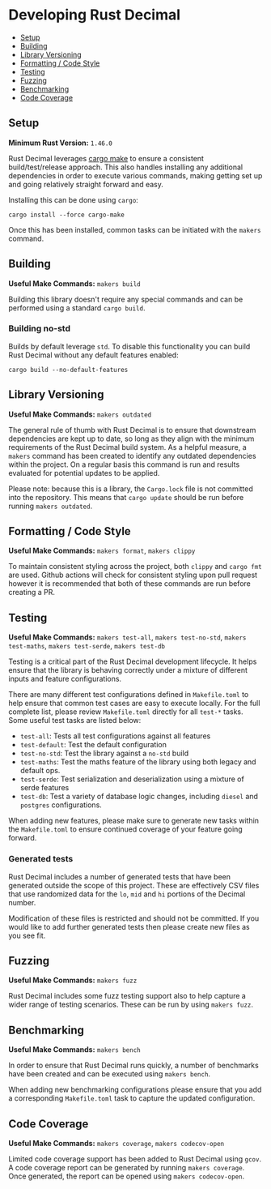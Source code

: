Developing Rust Decimal
=======================

* [Setup](#setup)
* [Building](#building)
* [Library Versioning](#library-versioning)
* [Formatting / Code Style](#formatting--code-style)
* [Testing](#testing)
* [Fuzzing](#fuzzing)
* [Benchmarking](#benchmarking)
* [Code Coverage](#code-coverage)

## Setup

**Minimum Rust Version:** `1.46.0`

Rust Decimal leverages [cargo make](https://github.com/sagiegurari/cargo-make) to ensure a consistent build/test/release
approach. This also handles installing any additional dependencies in order to execute various commands, making getting set 
up and going relatively straight forward and easy.

Installing this can be done using `cargo`:

```shell
cargo install --force cargo-make
```

Once this has been installed, common tasks can be initiated with the `makers` command. 

## Building

**Useful Make Commands:** `makers build`

Building this library doesn't require any special commands and can be performed using a standard `cargo build`. 

### Building no-std

Builds by default leverage `std`. To disable this functionality you can build Rust Decimal without any default features
enabled:

```shell
cargo build --no-default-features
```

## Library Versioning

**Useful Make Commands:** `makers outdated`

The general rule of thumb with Rust Decimal is to ensure that downstream dependencies are kept up to date, so long as they 
align with the minimum requirements of the Rust Decimal build system. As a helpful measure, a `makers` command has been created
to identify any outdated dependencies within the project. On a regular basis this command is run and results evaluated for potential
updates to be applied.

Please note: because this is a library, the `Cargo.lock` file is not committed into the repository. This means that `cargo update` 
should be run before running `makers outdated`.

## Formatting / Code Style

**Useful Make Commands:** `makers format`, `makers clippy`

To maintain consistent styling across the project, both `clippy` and `cargo fmt` are used. Github actions will
check for consistent styling upon pull request however it is recommended that both of these commands are run before creating
a PR.

## Testing

**Useful Make Commands:** `makers test-all`, `makers test-no-std`, `makers test-maths`, `makers test-serde`, `makers test-db`

Testing is a critical part of the Rust Decimal development lifecycle. It helps ensure that the library is behaving correctly under
a mixture of different inputs and feature configurations. 

There are many different test configurations defined in `Makefile.toml` to help ensure that common test cases are easy to execute locally.
For the full complete list, please review `Makefile.toml` directly for all `test-*` tasks. Some useful test tasks are listed below:

* `test-all`: Tests all test configurations against all features
* `test-default`: Test the default configuration
* `test-no-std`: Test the library against a `no-std` build
* `test-maths`: Test the maths feature of the library using both legacy and default ops.
* `test-serde`: Test serialization and deserialization using a mixture of serde features
* `test-db`: Test a variety of database logic changes, including `diesel` and `postgres` configurations.

When adding new features, please make sure to generate new tasks within the `Makefile.toml` to ensure continued
coverage of your feature going forward.

### Generated tests

Rust Decimal includes a number of generated tests that have been generated outside the scope of this project. These are
effectively CSV files that use randomized data for the `lo`, `mid` and `hi` portions of the Decimal number.

Modification of these files is restricted and should not be committed. If you would like to add further generated tests then
please create new files as you see fit.

## Fuzzing

**Useful Make Commands:** `makers fuzz`

Rust Decimal includes some fuzz testing support also to help capture a wider range of testing scenarios. These can be
run by using `makers fuzz`.

## Benchmarking

**Useful Make Commands:** `makers bench`

In order to ensure that Rust Decimal runs quickly, a number of benchmarks have been created and can be executed using
`makers bench`. 

When adding new benchmarking configurations please ensure that you add a corresponding `Makefile.toml` task to capture the
updated configuration.

## Code Coverage

**Useful Make Commands:** `makers coverage`, `makers codecov-open`

Limited code coverage support has been added to Rust Decimal using `gcov`. A code coverage report
can be generated by running `makers coverage`. Once generated, the report can be opened using `makers codecov-open`.